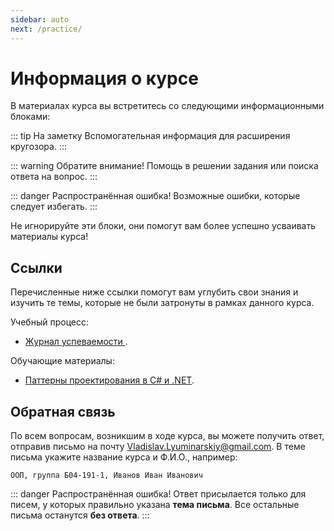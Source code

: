 ```yaml
---
sidebar: auto
next: /practice/
---
```


# Информация о курсе

В материалах курса вы встретитесь со следующими информационными блоками:

::: tip На заметку
Вспомогательная информация для расширения кругозора.
:::

::: warning Обратите внимание!
Помощь в решении задания или поиска ответа на вопрос.
:::

::: danger Распространённая ошибка!
Возможные ошибки, которые следует избегать.
:::

Не игнорируйте эти блоки, они помогут вам более успешно усваивать материалы 
курса!

## Ссылки

Перечисленные ниже ссылки помогут вам углубить свои знания и изучить те темы,
которые не были затронуты в рамках данного курса.

Учебный процесс:

- [Журнал успеваемости
](https://docs.google.com/spreadsheets/d/1FUek1rsKd3NeZ7BYmQZXwD90FgJi6fjvVdFllTu-Vus/edit?usp=sharing).

Обучающие материалы:

- [Паттерны проектирования в C# и .NET](https://metanit.com/sharp/patterns).

## Обратная связь

По всем вопросам, возникшим в ходе курса, вы можете получить ответ, отправив
письмо на почту <a href='mailto:Vladislav.Lyuminarskiy@gmail.com
?subject=ООП,%20группа%20Б04-191-1,%20Иванов%20Иван%20Иванович'
target='_blank'>Vladislav.Lyuminarskiy@gmail.com</a>.
В теме письма укажите название курса и Ф.И.О., например:

`ООП, группа Б04-191-1, Иванов Иван Иванович`

::: danger Распространённая ошибка!
Ответ присылается только для писем, у которых правильно указана **тема 
письма**. Все остальные письма останутся **без ответа**.
:::